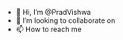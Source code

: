 - 👋 Hi, I’m @PradVishwa
- 💞️ I’m looking to collaborate on 
- 📫 How to reach me 

<!---
PradVishwa/PradVishwa is a ✨ special ✨ repository because its `README.md` (this file) appears on your GitHub profile.
You can click the Preview link to take a look at your changes.
--->
